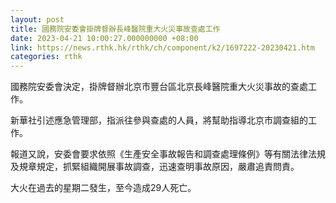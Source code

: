 ```yaml
---
layout: post
title: 國務院安委會掛牌督辦長峰醫院重大火災事故查處工作
date: 2023-04-21 10:00:27.000000000 +08:00
link: https://news.rthk.hk/rthk/ch/component/k2/1697222-20230421.htm
categories: rthk
---
```


國務院安委會決定，掛牌督辦北京市豐台區北京長峰醫院重大火災事故的查處工作。

新華社引述應急管理部，指派往參與查處的人員，將幫助指導北京市調查組的工作。

報道又說，安委會要求依照《生產安全事故報告和調查處理條例》等有關法律法規及規章規定，抓緊組織開展事故調查，迅速查明事故原因，嚴肅追責問責。

大火在過去的星期二發生，至今造成29人死亡。
